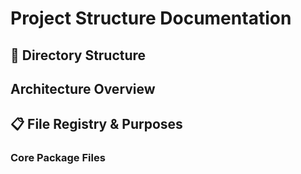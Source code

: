 # Project Structure Documentation

## 📁 Directory Structure

## **Architecture Overview**

## 📋 File Registry & Purposes

### Core Package Files 